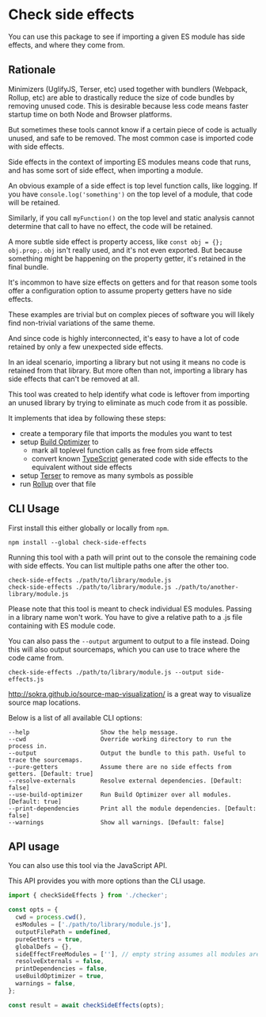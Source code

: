 # Check side effects

You can use this package to see if importing a given ES module has side effects, and where they 
come from.


## Rationale

Minimizers (UglifyJS, Terser, etc) used together with bundlers (Webpack, Rollup, etc) are able to
drastically reduce the size of code bundles by removing unused code.
This is desirable because less code means faster startup time on both Node and Browser
platforms.

But sometimes these tools cannot know if a certain piece of code is actually unused, and safe to be
removed.
The most common case is imported code with side effects.

Side effects in the context of importing ES modules means code that runs, and has some sort of 
side effect, when importing a module.

An obvious example of a side effect is top level function calls, like logging.
If you have `console.log('something')` on the top level of a module, that code will be retained.

Similarly, if you call `myFunction()` on the top level and static analysis cannot determine that
call to have no effect, the code will be retained.

A more subtle side effect is property access, like `const obj = {}; obj.prop;`.
`obj` isn't really used, and it's not even exported. 
But because something might be happening on the property getter, it's retained in the final bundle.

It's incommon to have size effects on getters and for that reason some tools offer a configuration
option to assume property getters have no side effects.

These examples are trivial but on complex pieces of software you will likely find non-trivial 
variations of the same theme.

And since code is highly interconnected, it's easy to have a lot of code retained by only a few
unexpected side effects.

In an ideal scenario, importing a library but not using it means no code is retained from that 
library. 
But more often than not, importing a library has side effects that can't be removed at all.

This tool was created to help identify what code is leftover from importing an unused library by
trying to eliminate as much code from it as possible.

It implements that idea by following these steps:
- create a temporary file that imports the modules you want to test
- setup [Build Optimizer](https://github.com/angular/angular-cli/tree/master/packages/angular_devkit/build_optimizer) to
  - mark all toplevel function calls as free from side effects 
  - convert known 
[TypeScript](https://www.typescriptlang.org/) generated code with side effects to the equivalent 
without side effects
- setup [Terser](https://github.com/terser-js/terser) to remove as many symbols as possible
- run [Rollup](https://rollupjs.org) over that file

## CLI Usage

First install this either globally or locally from `npm`.
```
npm install --global check-side-effects
```

Running this tool with a path will print out to the console the remaining code with side effects.
You can list multiple paths one after the other too.

```
check-side-effects ./path/to/library/module.js
check-side-effects ./path/to/library/module.js ./path/to/another-library/module.js
```

Please note that this tool is meant to check individual ES modules. 
Passing in a library name won't work. 
You have to give a relative path to a .js file containing with ES module code.

You can also pass the `--output` argument to output to a file instead. 
Doing this will also output sourcemaps, which you can use to trace where the code came from.

```
check-side-effects ./path/to/library/module.js --output side-effects.js
```

http://sokra.github.io/source-map-visualization/ is a great way to visualize source map locations.

Below is a list of all available CLI options:
```
--help                    Show the help message.
--cwd                     Override working directory to run the process in.
--output                  Output the bundle to this path. Useful to trace the sourcemaps.
--pure-getters            Assume there are no side effects from getters. [Default: true]
--resolve-externals       Resolve external dependencies. [Default: false]
--use-build-optimizer     Run Build Optimizer over all modules. [Default: true]
--print-dependencies      Print all the module dependencies. [Default: false]
--warnings                Show all warnings. [Default: false]
```


## API usage

You can also use this tool via the JavaScript API. 

This API provides you with more options than the CLI usage.

```js
import { checkSideEffects } from './checker';

const opts = {
  cwd = process.cwd(),
  esModules = ['./path/to/library/module.js'],
  outputFilePath = undefined,
  pureGetters = true,
  globalDefs = {},
  sideEffectFreeModules = [''], // empty string assumes all modules are side effect free.
  resolveExternals = false,
  printDependencies = false,
  useBuildOptimizer = true,
  warnings = false,
};

const result = await checkSideEffects(opts);
```